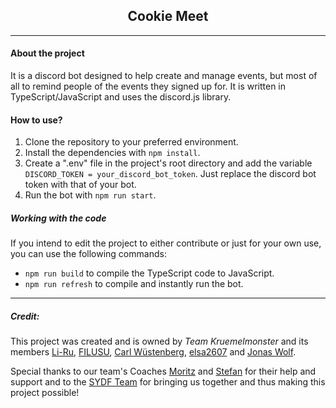<h2 align="center">Cookie Meet</h2>

---
#### About the project
It is a discord bot designed to help create and manage events, but most of all to remind people of the events they signed up for. It is written in TypeScript/JavaScript and uses the discord.js library.

#### How to use?
1. Clone the repository to your preferred environment.
2. Install the dependencies with `npm install`.
3. Create a ".env" file in the project's root directory and add the variable
`DISCORD_TOKEN = your_discord_bot_token`. Just replace the discord bot token with that of your bot.
4. Run the bot with `npm run start`.

##### Working with the code
If you intend to edit the project to either contribute or just for your own use, you can use the following commands:
- `npm run build` to compile the TypeScript code to JavaScript.
- `npm run refresh` to compile and instantly run the bot.

---

##### Credit:
This project was created and is owned by _Team Kruemelmonster_ and its members [Li-Ru][LI], [FILUSU][FL], [Carl Wüstenberg][CW], [elsa2607][EL] and [Jonas Wolf][JW].

Special thanks to our team's Coaches [Moritz][MO] and [Stefan][ST] for their help and support and to the [SYDF Team][SYDF] for bringing us together and thus making this project possible!


[//]: # (Credit Links)

[LI]: <https://github.com/lil-ru>
[FL]: <https://github.com/FILUSU>
[CW]: <https://github.com/carlWuestenberg>
[EL]: <https://github.com/elsa2607>
[JW]: <https://github.com/DreamyK9>
[MO]: <https://github.com/jaegermoritz>
[ST]: <#> "no link :("
[SYDF]: <https://www.sdw.org/das-bieten-wir/transferaktivitaeten/start-your-digital-future/ueberblick.html> "Start Your Digital Future"
